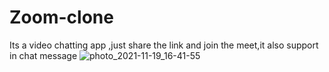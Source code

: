 # Zoom-clone
Its a video chatting app ,just share the link and join the meet,it also support in chat message
![photo_2021-11-19_16-41-55](https://user-images.githubusercontent.com/80563363/142613884-ebed6808-7cca-483f-8614-98bb22b5af79.jpg)
